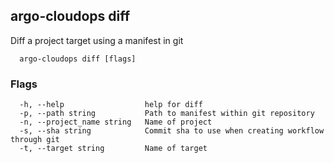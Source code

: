 ## argo-cloudops diff
Diff a project target using a manifest in git

```
  argo-cloudops diff [flags]
```

### Flags

```
  -h, --help                  help for diff
  -p, --path string           Path to manifest within git repository
  -n, --project_name string   Name of project
  -s, --sha string            Commit sha to use when creating workflow through git
  -t, --target string         Name of target
```